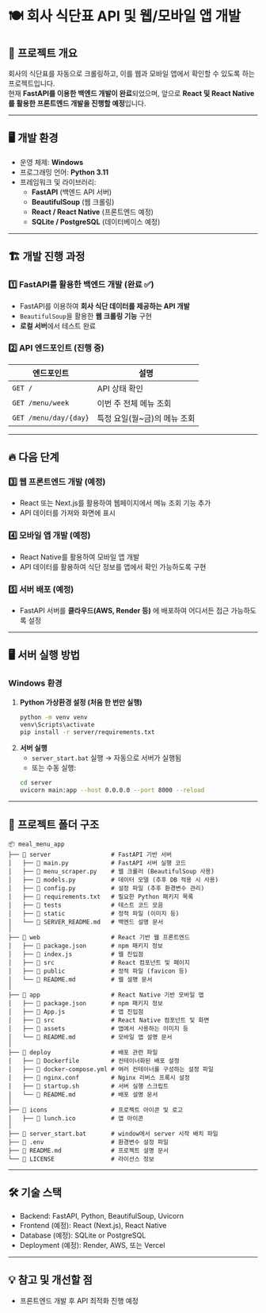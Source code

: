 # 🍽 회사 식단표 API 및 웹/모바일 앱 개발

## 📌 프로젝트 개요
회사의 식단표를 자동으로 크롤링하고, 이를 웹과 모바일 앱에서 확인할 수 있도록 하는 프로젝트입니다.  
현재 **FastAPI를 이용한 백엔드 개발이 완료**되었으며, 앞으로 **React 및 React Native를 활용한 프론트엔드 개발을 진행할 예정**입니다.

---

## 🖥 개발 환경
- 운영 체제: **Windows**
- 프로그래밍 언어: **Python 3.11**
- 프레임워크 및 라이브러리:
  - **FastAPI** (백엔드 API 서버)
  - **BeautifulSoup** (웹 크롤링)
  - **React / React Native** (프론트엔드 예정)
  - **SQLite / PostgreSQL** (데이터베이스 예정)

---
## 🏗 개발 진행 과정

### 1️⃣ FastAPI를 활용한 백엔드 개발 (완료 ✅)
- FastAPI를 이용하여 **회사 식단 데이터를 제공하는 API 개발**
- `BeautifulSoup`을 활용한 **웹 크롤링 기능** 구현
- **로컬 서버**에서 테스트 완료

### 2️⃣ API 엔드포인트 (진행 중)
| 엔드포인트 | 설명 |
|-----------|------|
| `GET /` | API 상태 확인 |
| `GET /menu/week` | 이번 주 전체 메뉴 조회 |
| `GET /menu/day/{day}` | 특정 요일(월~금)의 메뉴 조회 |
---
## 🔥 다음 단계
### 3️⃣ 웹 프론트엔드 개발 (예정)
- React 또는 Next.js를 활용하여 웹페이지에서 메뉴 조회 기능 추가
- API 데이터를 가져와 화면에 표시
### 4️⃣ 모바일 앱 개발 (예정)
- React Native를 활용하여 모바일 앱 개발
- API 데이터를 활용하여 식단 정보를 앱에서 확인 가능하도록 구현
### 5️⃣ 서버 배포 (예정)
- FastAPI 서버를 **클라우드(AWS, Render 등)** 에 배포하여 어디서든 접근 가능하도록 설정
---


## 🖥 서버 실행 방법
### Windows 환경
1. **Python 가상환경 설정 (처음 한 번만 실행)**
    ```sh
    python -m venv venv
    venv\Scripts\activate
    pip install -r server/requirements.txt
    ```
2. **서버 실행**
    - `server_start.bat` 실행 → 자동으로 서버가 실행됨
    - 또는 수동 실행:
    ```sh
    cd server
    uvicorn main:app --host 0.0.0.0 --port 8000 --reload
    ```
---
## 📂 프로젝트 폴더 구조
```commandline
📦 meal_menu_app
├── 📂 server                 # FastAPI 기반 서버
│   ├── 📜 main.py            # FastAPI 서버 실행 코드
│   ├── 📜 menu_scraper.py    # 웹 크롤러 (BeautifulSoup 사용)
│   ├── 📜 models.py          # 데이터 모델 (추후 DB 적용 시 사용)
│   ├── 📜 config.py          # 설정 파일 (추후 환경변수 관리)
│   ├── 📜 requirements.txt   # 필요한 Python 패키지 목록
│   ├── 📂 tests              # 테스트 코드 모음
│   ├── 📂 static             # 정적 파일 (이미지 등)
│   └── 📜 SERVER_README.md   # 백엔드 설명 문서
│
├── 📂 web                    # React 기반 웹 프론트엔드
│   ├── 📜 package.json       # npm 패키지 정보
│   ├── 📜 index.js           # 웹 진입점
│   ├── 📂 src                # React 컴포넌트 및 페이지
│   ├── 📂 public             # 정적 파일 (favicon 등)
│   └── 📜 README.md          # 웹 설명 문서
│
├── 📂 app                    # React Native 기반 모바일 앱
│   ├── 📜 package.json       # npm 패키지 정보
│   ├── 📜 App.js             # 앱 진입점
│   ├── 📂 src                # React Native 컴포넌트 및 화면
│   ├── 📂 assets             # 앱에서 사용하는 이미지 등
│   └── 📜 README.md          # 모바일 앱 설명 문서
│
├── 📂 deploy                 # 배포 관련 파일
│   ├── 📜 Dockerfile         # 컨테이너화된 배포 설정
│   ├── 📜 docker-compose.yml # 여러 컨테이너를 구성하는 설정 파일
│   ├── 📜 nginx.conf         # Nginx 리버스 프록시 설정
│   ├── 📜 startup.sh         # 서버 실행 스크립트
│   └── 📜 README.md          # 배포 설명 문서
│
├── 📂 icons                  # 프로젝트 아이콘 및 로고
│   ├── 📜 lunch.ico          # 앱 아이콘
│
├── 📜 server_start.bat       # window에서 server 시작 배치 파일
├── 📜 .env                   # 환경변수 설정 파일
├── 📜 README.md              # 프로젝트 설명 문서
└── 📜 LICENSE                # 라이선스 정보
```
---
## 🛠 기술 스택
- Backend: FastAPI, Python, BeautifulSoup, Uvicorn
- Frontend (예정): React (Next.js), React Native
- Database (예정): SQLite or PostgreSQL
- Deployment (예정): Render, AWS, 또는 Vercel
---
## 💡 참고 및 개선할 점
- 프론트엔드 개발 후 API 최적화 진행 예정


